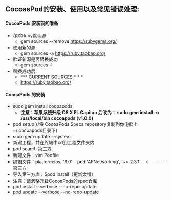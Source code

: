 ## CocoasPod的安装、使用以及常见错误处理:
#### CocoaPods 安装前的准备
* 移除Ruby默认源
  * gem sources --remove https://rubygems.org/
* 使用新的源
  * gem sources -a https://ruby.taobao.org/
* 验证新源是否替换成功
  * gem sources -l
* 替换成功后
  *  *** CURRENT SOURCES * * *
  * https://ruby.taobao.org/

#### CocoaPods 的安装
* sudo gem install cocoapods
  * **注意：苹果系统升级 OS X EL Capitan 后改为：
 sudo gem install -n /usr/local/bin cocoapods (v1.0.0)**
* pod setup(//将 CocoaPods Specs repository复制到你电脑上~/.cocoapods目录下)
* sudo gem update --system
* 新建工程，并在终端中cd到工程文件夹内
* pod search 第三方
* 新建文件：vim Podfile
* 编辑文件：platform:ios, '6.0'   
 pod 'AFNetworking', '~> 2.3.1'    <-------第三方
* 导入第三方库：$pod install（更新太慢）
* 注意：请忽略升级CocoaPods的spec仓库
* pod install --verbose --no-repo-update
* pod update --verbose --no-repo-update
